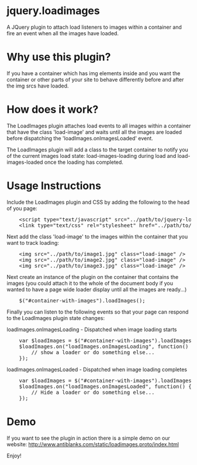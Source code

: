# jquery.loadimages
A JQuery plugin to attach load listeners to images within a container and fire an event when all the images have loaded.

Why use this plugin?
======

If you have a container which has img elements inside and you want the container or other parts of your site to behave differently before and after the img srcs have loaded.

How does it work?
======

The LoadImages plugin attaches load events to all images within a container that have the class 'load-image' and waits until all the images are loaded before dispatching the 'loadImages.onImagesLoaded' event. 

The LoadImages plugin will add a class to the target container to notify you of the current images load state: load-images-loading during load and load-images-loaded once the loading has completed. 

Usage Instructions
======

Include the LoadImages plugin and CSS by adding the following to the head of you page:

<pre>
    &lt;script type="text/javascript" src="../path/to/jquery-loadimages.js"&gt;
    &lt;link type="text/css" rel="stylesheet" href="../path/to/jquery-loadimages.css"&gt;
</pre>

Next add the class 'load-image' to the images within the container that you want to track loading:

<pre>
    &lt;img src="../path/to/image1.jpg" class="load-image" /&gt;
    &lt;img src="../path/to/image2.jpg" class="load-image" /&gt;
    &lt;img src="../path/to/image3.jpg" class="load-image" /&gt;
</pre>

Next create an instance of the plugin on the container that contains the images (you could attach it to the whole of the document body if you wanted to have a page wide loader display until all the images are ready...)

<pre>
    $("#container-with-images").loadImages();
</pre>

Finally you can listen to the following events so that your page can respond to the LoadImages plugin state changes: 

loadImages.onImagesLoading - Dispatched when image loading starts

<pre>
    var $loadImages = $("#container-with-images").loadImages();
    $loadImages.on("loadImages.onImagesLoading", function() {
        // show a loader or do something else...
    });
</pre>

loadImages.onImagesLoaded - Dispatched when image loading completes

<pre>
    var $loadImages = $("#container-with-images").loadImages();
    $loadImages.on("loadImages.onImagesLoaded", function() {
        // Hide a loader or do something else...
    });
</pre>

Demo
======

If you want to see the plugin in action there is a simple demo on our website: http://www.antiblanks.com/static/loadimages.proto/index.html

Enjoy!

